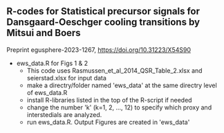 ## R-codes for Statistical precursor signals for Dansgaard-Oeschger cooling transitions by Mitsui and Boers
Preprint egusphere-2023-1267, https://doi.org/10.31223/X54S90
- ews_data.R for Figs 1 & 2
  - This code uses Rasmussen_et_al_2014_QSR_Table_2.xlsx and seierstad.xlsx for input data
  - make a directry/folder named 'ews_data' at the same directry level of ews_data.R
  - install R-libraries listed in the top of the R-script if needed   
  - change the number 'k' (k=1, 2, ..., 12) to specify which proxy and interstedials are analyzed.    
  - run ews_data.R. Output Figures are created in 'ews_data'  
